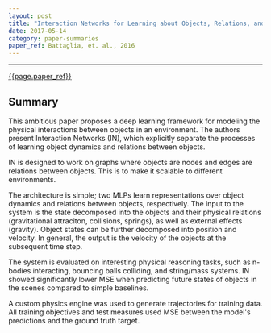 ```yaml
---
layout: post
title: "Interaction Networks for Learning about Objects, Relations, and Physics"
date: 2017-05-14
category: paper-summaries
paper_ref: Battaglia, et. al., 2016
---
```


<script type="text/x-mathjax-config">
MathJax.Hub.Config({
  TeX: { equationNumbers: { autoNumber: "AMS" } },
  tex2jax: {inlineMath: [['$','$'], ['\\(','\\)']]}
});
</script>

<script type="text/javascript" async
  src="https://cdn.mathjax.org/mathjax/latest/MathJax.js?config=TeX-MML-AM_CHTML">
</script> 
---

[{{page.paper_ref}}](https://arxiv.org/abs/1612.00222)

## Summary

This ambitious paper proposes a deep learning framework for modeling the physical interactions between objects in an environment. The authors present Interaction Networks (IN), which explicitly separate the processes of learning object dynamics and relations between objects. 

IN is designed to work on graphs where objects are nodes and edges are relations between objects. This is to make it scalable to different environments.

The architecture is simple; two MLPs learn representations over object dynamics and relations between objects, respectively. The input to the system is the state decomposed into the objects and their physical relations (gravitational attraciton, collisions, springs), as well as external effects (gravity). Object states can be further decomposed into position and velocity. In general, the output is the velocity of the objects at the subsequent time step.

The system is evaluated on interesting physical reasoning tasks, such as n-bodies interacting, bouncing balls colliding, and string/mass systems. IN showed significantly lower MSE when predicting future states of objects in the scenes compared to simple baselines.

A custom physics engine was used to generate trajectories for training data. All training objectives and test measures used MSE between the model's predictions and the ground truth target.